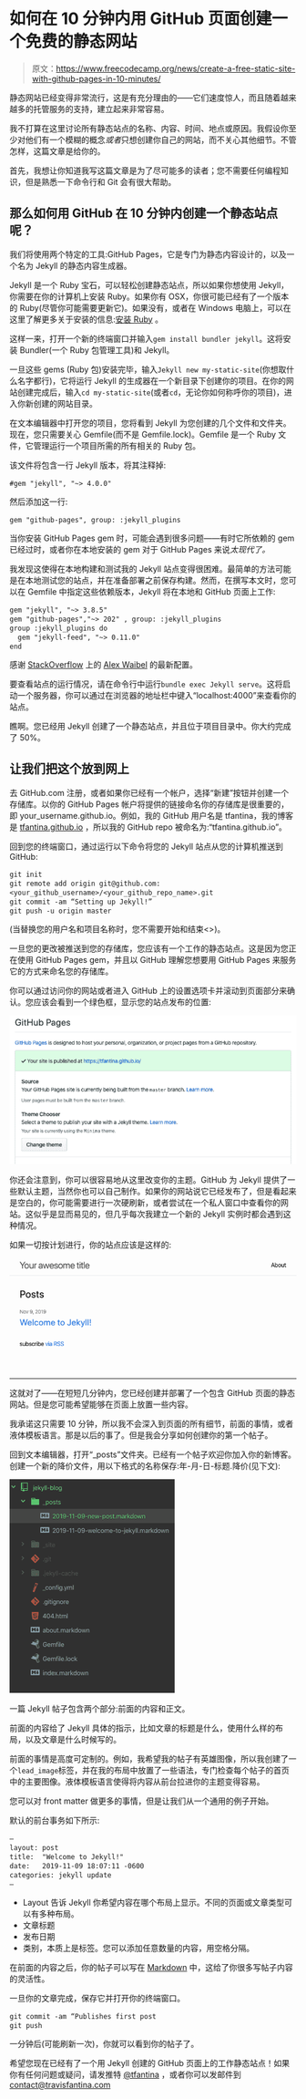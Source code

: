 # 如何在 10 分钟内用 GitHub 页面创建一个免费的静态网站

> 原文：<https://www.freecodecamp.org/news/create-a-free-static-site-with-github-pages-in-10-minutes/>

静态网站已经变得非常流行，这是有充分理由的——它们速度惊人，而且随着越来越多的托管服务的支持，建立起来非常容易。

我不打算在这里讨论所有静态站点的名称、内容、时间、地点或原因。我假设你至少对他们有一个模糊的概念*或者*只想创建你自己的网站，而不关心其他细节。不管怎样，这篇文章是给你的。

首先，我想让你知道我写这篇文章是为了尽可能多的读者；您不需要任何编程知识，但是熟悉一下命令行和 Git 会有很大帮助。

## 那么如何用 GitHub 在 10 分钟内创建一个静态站点呢？

我们将使用两个特定的工具:GitHub Pages，它是专门为静态内容设计的，以及一个名为 Jekyll 的静态内容生成器。

Jekyll 是一个 Ruby 宝石，可以轻松创建静态站点，所以如果你想使用 Jekyll，你需要在你的计算机上安装 Ruby。如果你有 OSX，你很可能已经有了一个版本的 Ruby(尽管你可能需要更新它)。如果没有，或者在 Windows 电脑上，可以在这里了解更多关于安装的信息:[安装 Ruby](https://www.ruby-lang.org/en/documentation/installation/) 。

这样一来，打开一个新的终端窗口并输入`gem install bundler jekyll`。这将安装 Bundler(一个 Ruby 包管理工具)和 Jekyll。

一旦这些 gems (Ruby 包)安装完毕，输入`Jekyll new my-static-site`(你想取什么名字都行)，它将运行 Jekyll 的生成器在一个新目录下创建你的项目。在你的网站创建完成后，输入`cd my-static-site`(或者`cd`，无论你如何称呼你的项目)，进入你新创建的网站目录。

在文本编辑器中打开您的项目，您将看到 Jekyll 为您创建的几个文件和文件夹。现在，您只需要关心 Gemfile(而不是 Gemfile.lock)。Gemfile 是一个 Ruby 文件，它管理运行一个项目所需的所有相关的 Ruby 包。

该文件将包含一行 Jekyll 版本，将其注释掉:

```
#gem "jekyll", "~> 4.0.0" 
```

然后添加这一行:

```
gem "github-pages", group: :jekyll_plugins 
```

当你安装 GitHub Pages gem 时，可能会遇到很多问题——有时它所依赖的 gem 已经过时，或者你在本地安装的 gem 对于 GitHub Pages 来说*太现代了。*

我发现这使得在本地构建和测试我的 Jekyll 站点变得很困难。最简单的方法可能是在本地测试您的站点，并在准备部署之前保存构建。然而，在撰写本文时，您可以在 Gemfile 中指定这些依赖版本，Jekyll 将在本地和 GitHub 页面上工作:

```
gem "jekyll", "~> 3.8.5"
gem "github-pages","~> 202" , group: :jekyll_plugins
group :jekyll_plugins do
  gem "jekyll-feed", "~> 0.11.0"
end 
```

感谢 [StackOverflow](https://stackoverflow.com/questions/58598084/how-does-one-downgrade-jekyll-to-work-with-github-pages) 上的 [Alex Waibel](https://stackoverflow.com/users/6885157/alex-waibel) 的最新配置。

要查看站点的运行情况，请在命令行中运行`bundle exec Jekyll serve`。这将启动一个服务器，你可以通过在浏览器的地址栏中键入“localhost:4000”来查看你的站点。

瞧啊。您已经用 Jekyll 创建了一个静态站点，并且位于项目目录中。你大约完成了 50%。

## 让我们把这个放到网上

去 GitHub.com 注册，或者如果你已经有一个帐户，选择“新建”按钮并创建一个存储库。以你的 GitHub Pages 帐户将提供的链接命名你的存储库是很重要的，即 your_username.github.io。例如，我的 GitHub 用户名是 tfantina，我的博客是 [tfantina.github.io](https://tfantina.github.io) ，所以我的 GitHub repo 被命名为:“tfantina.github.io”。

回到您的终端窗口，通过运行以下命令将您的 Jekyll 站点从您的计算机推送到 GitHub:

```
git init
git remote add origin git@github.com:<your_github_username>/<your_github_repo_name>.git
git commit -am “Setting up Jekyll!”
git push -u origin master 
```

(当替换您的用户名和项目名称时，您不需要开始和结束<>)。

一旦您的更改被推送到您的存储库，您应该有一个工作的静态站点。这是因为您正在使用 GitHub Pages gem，并且以 GitHub 理解您想要用 GitHub Pages 来服务它的方式来命名您的存储库。

你可以通过访问你的网站或者进入 GitHub 上的设置选项卡并滚动到页面部分来确认。您应该会看到一个绿色框，显示您的站点发布的位置:

![DFAC66CE-C182-4ECA-9379-87843C730645](img/07a03fcca47220c8d40b296f57c59d58.png)

你还会注意到，你可以很容易地从这里改变你的主题。GitHub 为 Jekyll 提供了一些默认主题，当然你也可以自己制作。如果你的网站说它已经发布了，但是看起来是空白的，你可能需要进行一次硬刷新，或者尝试在一个私人窗口中查看你的网站。这似乎是显而易见的，但几乎每次我建立一个新的 Jekyll 实例时都会遇到这种情况。

如果一切按计划进行，你的站点应该是这样的:

![65F58F30-3000-44E5-96CF-DCC1CFEDF953](img/43a4c1742e06dc9f85f835d47748f915.png)

* * *

这就对了——在短短几分钟内，您已经创建并部署了一个包含 GitHub 页面的静态网站。但是您可能希望能够在页面上放置一些内容。

我承诺这只需要 10 分钟，所以我不会深入到页面的所有细节，前面的事情，或者液体模板语言。那是以后的事了。但是我会分享如何创建你的第一个帖子。

回到文本编辑器，打开“_posts”文件夹。已经有一个帖子欢迎你加入你的新博客。创建一个新的降价文件，用以下格式的名称保存:年-月-日-标题.降价(见下文):

![B90755E4-B12A-4038-8DD7-AF945E73FE43](img/f4d094ee99603b5b546396318042ad5a.png)

一篇 Jekyll 帖子包含两个部分:前面的内容和正文。

前面的内容给了 Jekyll 具体的指示，比如文章的标题是什么，使用什么样的布局，以及文章是什么时候写的。

前面的事情是高度可定制的。例如，我希望我的帖子有英雄图像，所以我创建了一个`lead_image`标签，并在我的布局中放置了一些语法，专门检查每个帖子的首页中的主要图像。液体模板语言使得将内容从前台拉进你的主题变得容易。

您可以对 front matter 做更多的事情，但是让我们从一个通用的例子开始。

默认的前台事务如下所示:

```
—
layout: post 
title:  "Welcome to Jekyll!"
date:   2019-11-09 18:07:11 -0600
categories: jekyll update
— 
```

*   Layout 告诉 Jekyll 你希望内容在哪个布局上显示。不同的页面或文章类型可以有多种布局。
*   文章标题
*   发布日期
*   类别，本质上是标签。您可以添加任意数量的内容，用空格分隔。

在前面的内容之后，你的帖子可以写在 [Markdown](https://github.com/adam-p/markdown-here/wiki/Markdown-Cheatsheet) 中，这给了你很多写帖子内容的灵活性。

一旦你的文章完成，保存它并打开你的终端窗口。

```
git commit -am “Publishes first post
git push
```

一分钟后(可能刷新一次)，你就可以看到你的帖子了。

希望您现在已经有了一个用 Jekyll 创建的 GitHub 页面上的工作静态站点！如果你有任何问题或疑问，请发推特 [@tfantina](https://twitter.com/tfantina) ，或者你可以发邮件到 contact@travisfantina.com